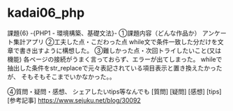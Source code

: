 # kadai06_php
課題{6} -{PHP1 - 環境構築、基礎文法}-
①課題内容（どんな作品か）
アンケート集計アプリ
②工夫した点・こだわった点
while文で条件一致した分だけを文章で書き出すように構想した。
③難しかった点・次回トライしたいこと(又は機能)
各ページの接続がうまく言っておらず、エラーが出てしまった。
whileで抽出した条件をstr_replaceで元々表記されている項目表示と置き換えたかったが、
そもそもそこまでいかなかった。。

④質問・疑問・感想、
シェアしたいtips等なんでも
 [質問]
 [疑問]
 [感想]
 [tips]
 [参考記事]
https://www.sejuku.net/blog/30092
